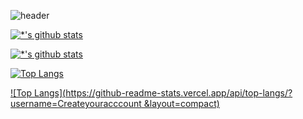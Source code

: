 ![header](https://capsule-render.vercel.app/api?type=wave&color=auto&height=300&section=header&text=깃허브%20특강&fontSize=90)

[![*'s github stats](https://github-readme-stats.vercel.app/api?username=Createyouracccount)](https://github.com/Createyouracccount)

[![*'s github stats](https://github-readme-stats.vercel.app/api?username=Createyouracccount&show_icons=true&theme=radical)](https://github.com/Createyouracccount)

[![Top Langs](https://github-readme-stats.vercel.app/api/top-langs/?username=Createyouracccount)](https://github.com/Createyouracccount/github-readme-stats)

[![Top Langs](https://github-readme-stats.vercel.app/api/top-langs/?username=Createyouracccount &layout=compact)](https://github.com/Createyouracccount/github-readme-stats)
